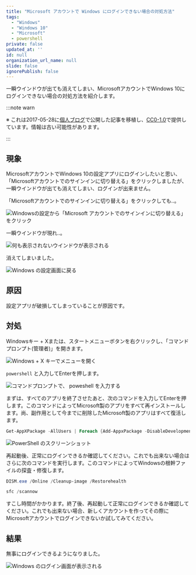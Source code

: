 ```yaml
---
title: "Microsoft アカウントで Windows にログインできない場合の対処方法"
tags:
  - "Windows"
  - "Windows 10"
  - "Microsoft"
  - powershell
private: false
updated_at: ''
id: null
organization_url_name: null
slide: false
ignorePublish: false
---
```


一瞬ウインドウが出ても消えてしまい、MicrosoftアカウントでWindows 10にログインできない場合の対処方法を紹介します。

:::note warn

※ これは2017-05-28に[個人ブログ](https://bicstone.me)で公開した記事を移植し、[CC0-1.0](https://creativecommons.org/publicdomain/zero/1.0/deed.ja)で提供しています。情報は古い可能性があります。

:::

## 現象

MicrosoftアカウントでWindows 10の設定アプリにログインしたいと思い、「Microsoftアカウントでのサインインに切り替える」をクリックしましたが、一瞬ウインドウが出ても消えてしまい、ログインが出来ません。

「Microsoftアカウントでのサインインに切り替える」をクリックしても..。

![Windowsの設定から「Microsoft アカウントでのサインインに切り替える」をクリック](https://qiita-image-store.s3.ap-northeast-1.amazonaws.com/0/684999/d6d42d74-bf74-9a3d-19b8-add49ce5c901.png)

一瞬ウインドウが現れ..。

![何も表示されないウインドウが表示される](https://qiita-image-store.s3.ap-northeast-1.amazonaws.com/0/684999/75fc7017-1949-24c9-169d-a2f34ddb5031.png)

消えてしまいました。

![Windows の設定画面に戻る](https://qiita-image-store.s3.ap-northeast-1.amazonaws.com/0/684999/7b4e4515-3e4e-6009-1026-e0d4a603e3fd.png)

## 原因

設定アプリが破損してしまっていることが原因です。

## 対処

Windowsキー + Xまたは、スタートメニューボタンを右クリックし、「コマンドプロンプト(管理者)」を開きます。

![Windows + X キーでメニューを開く](https://qiita-image-store.s3.ap-northeast-1.amazonaws.com/0/684999/a83ad5fa-166e-d2a7-b7eb-baea260b4926.png)

`powershell` と入力してEnterを押します。

![コマンドプロンプトで、 `poweshell` を入力する](https://qiita-image-store.s3.ap-northeast-1.amazonaws.com/0/684999/23493c7c-9d73-a9ba-3b4a-f5605b498ba2.png)

まずは、すべてのアプリを終了させたあと、次のコマンドを入力してEnterを押します。このコマンドによってMicrosoft製のアプリをすべて再インストールします。尚、副作用として今までに削除したMicrosoft製のアプリはすべて復活します。

```powershell
Get-AppXPackage -AllUsers | Foreach {Add-AppxPackage -DisableDevelopmentMode -Register "$($_.InstallLocation)\AppXManifest.xml" -Verbose}
```

![PowerShell のスクリーンショット](https://qiita-image-store.s3.ap-northeast-1.amazonaws.com/0/684999/3395226d-c12d-7a73-bdf7-8ab61476dbb2.png)

再起動後、正常にログインできるか確認してください。これでも出来ない場合はさらに次のコマンドを実行します。このコマンドによってWindowsの根幹ファイルの探査・修復します。

```powershell
DISM.exe /Online /Cleanup-image /Restorehealth
```

```powershell
sfc /scannow
```

すこし時間がかかります。終了後、再起動して正常にログインできるか確認してください。これでも出来ない場合、新しくアカウントを作ってその際にMicrosoftアカウントでログインできないか試してみてください。

## 結果

無事にログインできるようになりました。

![Windows のログイン画面が表示される](https://qiita-image-store.s3.ap-northeast-1.amazonaws.com/0/684999/31a08b84-b918-12a1-22c6-6dc91208aa62.png)
